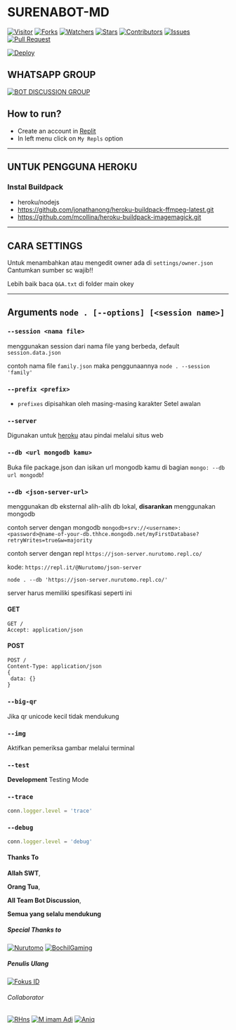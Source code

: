# SURENABOT-MD

<a href="https://visitor-badge.glitch.me/badge?page_id=SURENABOT/SURENABOT-MD"><img title="Visitor" src="https://visitor-badge.glitch.me/badge?page_id=SURENABOT/SURENABOT-MD"></a>
<a href="https://github.com/SURENABOT/SURENABOT-MD/network/members"><img title="Forks" src="https://img.shields.io/github/forks/SURENABOT/SURENABOT-MD?label=Forks&color=blue&style=flat-square"></a>
<a href="https://github.com/SURENABOT/SURENABOT-MD/watchers"><img title="Watchers" src="https://img.shields.io/github/watchers/SURENABOT/SURENABOT-MD?label=Watchers&color=green&style=flat-square"></a>
<a href="https://github.com/SURENABOT/SURENABOT-MD/stargazers"><img title="Stars" src="https://img.shields.io/github/stars/SURENABOT/SURENABOT-MD?label=Stars&color=yellow&style=flat-square"></a>
<a href="https://github.com/SURENABOT/SURENABOT-MD/graphs/contributors"><img title="Contributors" src="https://img.shields.io/github/contributors/SURENABOT/SURENABOT-MD?label=Contributors&color=blue&style=flat-square"></a>
<a href="https://github.com/SURENABOT/SURENABOT-MD/issues"><img title="Issues" src="https://img.shields.io/github/issues/SURENABOT/SURENABOT-MD?label=Issues&color=success&style=flat-square"></a>
<a href="https://github.com/SURENABOT/SURENABOT-MD/pulls"><img title="Pull Request" src="https://img.shields.io/github/issues-pr/SURENABOT/SURENABOT-MD?label=PullRequest&color=success&style=flat-square"></a>


[![Deploy](https://www.herokucdn.com/deploy/button.svg)](https://heroku.com/deploy?template=https://github.com/Fokusdotid/Family-MD)
## WHATSAPP GROUP
[![BOT DISCUSSION GROUP](https://img.shields.io/badge/SURENA%20ENGLISH-25D366?style=for-the-badge&logo=whatsapp&logoColor=white)](https://chat.whatsapp.com/JlPeRbssqcdILgreqcYBR8) 

## How to run?

* Create an account in [Replit](https://replit.com)
* In left menu click on ```My Repls``` option

---------
## UNTUK PENGGUNA HEROKU

### Instal Buildpack
* heroku/nodejs
* https://github.com/jonathanong/heroku-buildpack-ffmpeg-latest.git
* https://github.com/mcollina/heroku-buildpack-imagemagick.git

---------
## CARA SETTINGS

Untuk menambahkan atau mengedit owner ada di `settings/owner.json`
Cantumkan sumber sc wajib!!

Lebih baik baca `Q&A.txt` di folder main okey

---------
## Arguments `node . [--options] [<session name>]` 

### `--session <nama file>`

menggunakan session dari nama file yang berbeda, default `session.data.json`

contoh nama file `family.json` maka penggunaannya `node . --session 'family'`

### `--prefix <prefix>`

* `prefixes` dipisahkan oleh masing-masing karakter
Setel awalan

### `--server`

Digunakan untuk [heroku](https://heroku.com/) atau pindai melalui situs web

### `--db <url mongodb kamu>`

Buka file package.json dan isikan url mongodb kamu di bagian `mongo: --db url mongodb`!

### `--db <json-server-url>`

menggunakan db eksternal alih-alih db lokal, **disarankan** menggunakan mongodb

contoh server dengan mongodb `mongodb+srv://<username>:<password>@name-of-your-db.thhce.mongodb.net/myFirstDatabase?retryWrites=true&w=majority`

contoh server dengan repl `https://json-server.nurutomo.repl.co/`

kode: `https://repl.it/@Nurutomo/json-server`

`node . --db 'https://json-server.nurutomo.repl.co/'`

server harus memiliki spesifikasi seperti ini

#### GET

```http
GET /
Accept: application/json
```

#### POST

```http
POST /
Content-Type: application/json
{
 data: {}
}
```

### `--big-qr`

Jika qr unicode kecil tidak mendukung

### `--img`

Aktifkan pemeriksa gambar melalui terminal

### `--test`

**Development** Testing Mode

### `--trace`

```js
conn.logger.level = 'trace'
```

### `--debug`

```js
conn.logger.level = 'debug'
```
#### Thanks To 
**Allah SWT**,

**Orang Tua**,

**All Team Bot Discussion**,

**Semua yang selalu mendukung**


##### Special Thanks to
[![Nurutomo](https://github.com/Nurutomo.png?size=100)](https://github.com/Nurutomo)
[![BochilGaming](https://github.com/BochilGaming.png?size=100)](https://github.com/BochilGaming)

##### Penulis Ulang
[![Fokus ID](https://github.com/fokusdotid.png?size=100)](https://github.com/fokusdotid)

###### Collaborator

[![RHns](https://github.com/imrhns.png?size=100)](https://github.com/imrhns)
[![M imam Adi](https://github.com/adi-officiall.png?size=100)](https://github.com/adi-officiall)
[![Aniq](https://github.com/aniq12.png?size=100)](https://github.com/aniq12)
